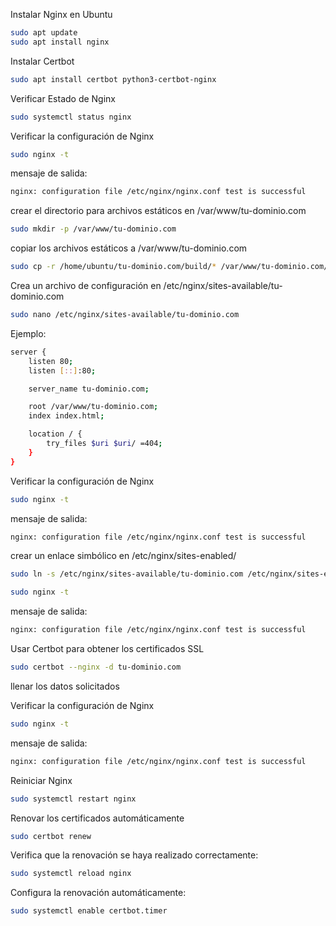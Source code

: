 Instalar Nginx en Ubuntu

```bash
sudo apt update
sudo apt install nginx
```

Instalar Certbot

```bash
sudo apt install certbot python3-certbot-nginx
```

Verificar Estado de Nginx

```bash
sudo systemctl status nginx
```

Verificar la configuración de Nginx

```bash
sudo nginx -t
```

mensaje de salida:

```bash
nginx: configuration file /etc/nginx/nginx.conf test is successful
```

crear el directorio para archivos estáticos en /var/www/tu-dominio.com

```bash
sudo mkdir -p /var/www/tu-dominio.com
```

copiar los archivos estáticos a /var/www/tu-dominio.com

```bash
sudo cp -r /home/ubuntu/tu-dominio.com/build/* /var/www/tu-dominio.com/
```

Crea un archivo de configuración en /etc/nginx/sites-available/tu-dominio.com

```bash
sudo nano /etc/nginx/sites-available/tu-dominio.com
```

Ejemplo:

```bash
server {
    listen 80;
    listen [::]:80;

    server_name tu-dominio.com;

    root /var/www/tu-dominio.com;
    index index.html;

    location / {
        try_files $uri $uri/ =404;
    }
}
```

Verificar la configuración de Nginx

```bash
sudo nginx -t
```

mensaje de salida:

```bash
nginx: configuration file /etc/nginx/nginx.conf test is successful
```

crear un enlace simbólico en /etc/nginx/sites-enabled/

```bash
sudo ln -s /etc/nginx/sites-available/tu-dominio.com /etc/nginx/sites-enabled/
```

```bash
sudo nginx -t
```

mensaje de salida:

```bash
nginx: configuration file /etc/nginx/nginx.conf test is successful
```

Usar Certbot para obtener los certificados SSL

```bash
sudo certbot --nginx -d tu-dominio.com
```

llenar los datos solicitados

Verificar la configuración de Nginx

```bash
sudo nginx -t
```

mensaje de salida:

```bash
nginx: configuration file /etc/nginx/nginx.conf test is successful
```

Reiniciar Nginx

```bash
sudo systemctl restart nginx
```

Renovar los certificados automáticamente

```bash
sudo certbot renew
```

Verifica que la renovación se haya realizado correctamente:

```bash
sudo systemctl reload nginx
```

Configura la renovación automáticamente:

```bash
sudo systemctl enable certbot.timer
```
